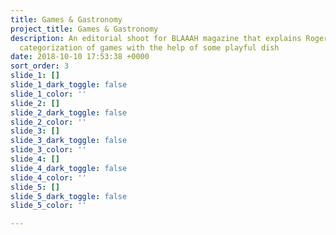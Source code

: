```yaml
---
title: Games & Gastronomy
project_title: Games & Gastronomy
description: An editorial shoot for BLAAAH magazine that explains Roger Caillois'
  categorization of games with the help of some playful dish
date: 2018-10-10 17:53:38 +0000
sort_order: 3
slide_1: []
slide_1_dark_toggle: false
slide_1_color: ''
slide_2: []
slide_2_dark_toggle: false
slide_2_color: ''
slide_3: []
slide_3_dark_toggle: false
slide_3_color: ''
slide_4: []
slide_4_dark_toggle: false
slide_4_color: ''
slide_5: []
slide_5_dark_toggle: false
slide_5_color: ''

---
```

